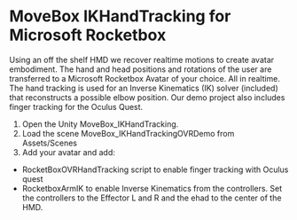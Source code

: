 # MoveBox IKHandTracking for Microsoft Rocketbox


Using an off the shelf HMD we recover realtime motions to create avatar embodiment. The hand and head positions and rotations of the user are transferred to a Microsoft Rocketbox Avatar of your choice. All in realtime. The hand tracking is used for an Inverse Kinematics (IK) solver (included) that reconstructs a possible elbow position. Our demo project also includes finger tracking for the Oculus Quest.


1. Open the Unity MoveBox_IKHandTracking.  
2. Load the scene MoveBox_IKHandTrackingOVRDemo from Assets/Scenes
3. Add your avatar and add:
 - RocketBoxOVRHandTracking script to enable finger tracking with Oculus quest
 - RocketboxArmIK to enable Inverse Kinematics from the controllers. Set the controllers to the Effector L and R and the ehad to the center of the HMD.


